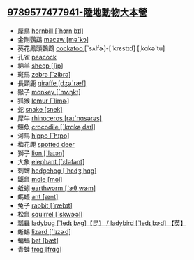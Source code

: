 ## [9789577477941-陸地動物大本營](https://www.books.com.tw/products/0010388214)

- 犀鳥 [hornbill [ˋhɔrn͵bɪl]](https://tw.dictionary.search.yahoo.com/search?p=hornbill)
- 金剛鸚鵡 [macaw [məˋkɔ]](https://tw.dictionary.search.yahoo.com/search?p=macaw)
- 葵花鳳頭鸚鵡 [cockatoo ](https://tw.dictionary.search.yahoo.com/search?p=cockatoo)<span class="KK">[ˋsʌlfɚ]-[ˋkrɛstɪd] [͵kɑkəˋtu]</span>
- 孔雀 [peacock](https://tw.dictionary.search.yahoo.com/search?p=)
- 綿羊 [sheep [ʃip]](https://tw.dictionary.search.yahoo.com/search?p=sheep)
- 斑馬 [zebra [ˋzibrə]](https://tw.dictionary.search.yahoo.com/search?p=zebra)
- 長頸鹿 [giraffe [dʒəˋræf]](https://tw.dictionary.search.yahoo.com/search?p=giraffe)
- 猴子 [monkey [ˋmʌŋkɪ]](https://tw.dictionary.search.yahoo.com/search?p=monkey)
- 狐猴 [lemur [ˋlimɚ]](https://tw.dictionary.search.yahoo.com/search?p=lemur)
- 蛇 [snake [snek]](https://tw.dictionary.search.yahoo.com/search?p=snake)
- 犀牛 [rhinoceros [raɪˋnɑsərəs]](https://tw.dictionary.search.yahoo.com/search?p=rhinoceros)
- 鱷魚 [crocodile [ˋkrɑkə͵daɪl]](https://tw.dictionary.search.yahoo.com/search?p=crocodile)
- 河馬 [hippo [ˋhɪpo]](https://tw.dictionary.search.yahoo.com/search?p=hippo)
- 梅花鹿 [spotted deer](https://tw.dictionary.search.yahoo.com/search?p=)
- 獅子 [lion [ˋlaɪən]](https://tw.dictionary.search.yahoo.com/search?p=lion)
- 大象 [elephant [ˋɛləfənt]](https://tw.dictionary.search.yahoo.com/search?p=elephant)
- 刺蝟 [hedgehog [ˋhɛdʒ͵hɑg]](https://tw.dictionary.search.yahoo.com/search?p=hedgehog)
- 鼴鼠 [mole [mol]](https://tw.dictionary.search.yahoo.com/search?p=mole)
- 蚯蚓 [earthworm [ˋɝθ͵wɝm]](https://tw.dictionary.search.yahoo.com/search?p=earthworm)
- 螞蟻 [ant [ænt]](https://tw.dictionary.search.yahoo.com/search?p=ant)
- 兔子 [rabbit [ˋræbɪt]](https://tw.dictionary.search.yahoo.com/search?p=rabbit)
- 松鼠 [squirrel [ˋskwɝəl]](https://tw.dictionary.search.yahoo.com/search?p=squirrel)
- 瓢蟲 <a target="_blank" href="https://tw.dictionary.search.yahoo.com/search?p=ladybug">ladybug [ˋledɪ͵bʌg]【昆】
		/ [ladybird [ˋledɪ͵bɝd] 【英】](https://tw.dictionary.search.yahoo.com/search?p=ladybird)
- 蜥蜴 [lizard [ˋlɪzɚd]](https://tw.dictionary.search.yahoo.com/search?p=lizard)
- 蝙蝠 [bat [bæt]](https://tw.dictionary.search.yahoo.com/search?p=bat)
- 青蛙 [frog [frɑg]](https://tw.dictionary.search.yahoo.com/search?p=frog)
